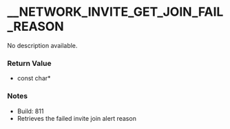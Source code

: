 # __NETWORK_INVITE_GET_JOIN_FAIL_REASON

No description available.

### Return Value
* const char*

### Notes
* Build: 811
* Retrieves the failed invite join alert reason


